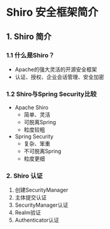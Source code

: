 # Shiro 安全框架简介

## 1. Shiro 简介

### 1.1 什么是Shiro？
- Apache的强大灵活的开源安全框架
- 认证、授权、企业会话管理、安全加密

### 1.2 Shiro与Spring Security比较
- Apache Shiro
    - 简单、灵活
    - 可脱离Spring
    - 粒度较粗
- Spring Security
    - 复杂、笨重
    - 不可脱离Spring
    - 粒度更细
    
### 2. Shiro 认证
1. 创建SecurityManager
2. 主体提交认证
3. SecurityManager认证
4. Realm验证
5. Authenticator认证